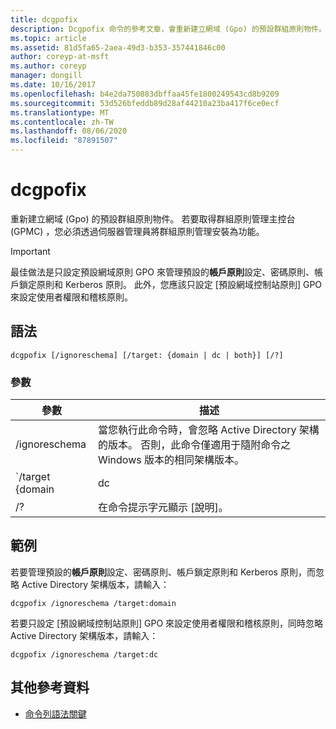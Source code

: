 ```yaml
---
title: dcgpofix
description: Dcgpofix 命令的參考文章，會重新建立網域 (Gpo) 的預設群組原則物件。
ms.topic: article
ms.assetid: 81d5fa65-2aea-49d3-b353-357441846c00
author: coreyp-at-msft
ms.author: coreyp
manager: dongill
ms.date: 10/16/2017
ms.openlocfilehash: b4e2da750883dbffaa45fe1800249543cd8b9209
ms.sourcegitcommit: 53d526bfeddb89d28af44210a23ba417f6ce0ecf
ms.translationtype: MT
ms.contentlocale: zh-TW
ms.lasthandoff: 08/06/2020
ms.locfileid: "87891507"
---
```

# <a name="dcgpofix"></a>dcgpofix

重新建立網域 (Gpo) 的預設群組原則物件。 若要取得群組原則管理主控台 (GPMC) ，您必須透過伺服器管理員將群組原則管理安裝為功能。

>[!IMPORTANT]
> 最佳做法是只設定預設網域原則 GPO 來管理預設的**帳戶原則**設定、密碼原則、帳戶鎖定原則和 Kerberos 原則。 此外，您應該只設定 [預設網域控制站原則] GPO 來設定使用者權限和稽核原則。

## <a name="syntax"></a>語法

```
dcgpofix [/ignoreschema] [/target: {domain | dc | both}] [/?]
```

### <a name="parameters"></a>參數

| 參數 | 描述 |
| --------- | ----------- |
| /ignoreschema | 當您執行此命令時，會忽略 Active Directory 架構的版本。 否則，此命令僅適用于隨附命令之 Windows 版本的相同架構版本。 |
| `/target {domain | dc | both` | 指定是以預設網域原則、預設網域控制站原則或兩種原則類型為目標。 |
| /? | 在命令提示字元顯示 [說明]。 |

## <a name="examples"></a>範例

若要管理預設的**帳戶原則**設定、密碼原則、帳戶鎖定原則和 Kerberos 原則，而忽略 Active Directory 架構版本，請輸入：

```
dcgpofix /ignoreschema /target:domain
```

若要只設定 [預設網域控制站原則] GPO 來設定使用者權限和稽核原則，同時忽略 Active Directory 架構版本，請輸入：

```
dcgpofix /ignoreschema /target:dc
```

## <a name="additional-references"></a>其他參考資料

- [命令列語法關鍵](command-line-syntax-key.md)
